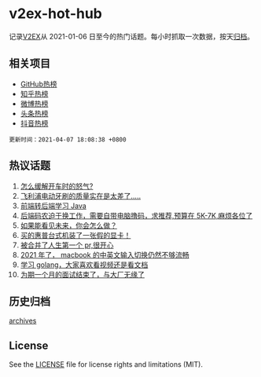 # v2ex-hot-hub

 记录[V2EX](https://www.v2ex.com/)从 2021-01-06 日至今的热门话题。每小时抓取一次数据，按天[归档](archives)。
 
 ## 相关项目

- [GitHub热榜](https://github.com/lonnyzhang423/github-hot-hub)
- [知乎热榜](https://github.com/lonnyzhang423/zhihu-hot-hub)
- [微博热榜](https://github.com/lonnyzhang423/weibo-hot-hub)
- [头条热榜](https://github.com/lonnyzhang423/toutiao-hot-hub)
- [抖音热榜](https://github.com/lonnyzhang423/douyin-hot-hub)


 `更新时间：2021-04-07 18:08:38 +0800`

## 热议话题

1. [怎么缓解开车时的怒气?](https://www.v2ex.com/t/768549)
1. [飞利浦电动牙刷的质量实在是太差了.....](https://www.v2ex.com/t/768539)
1. [前端转后端学习 Java](https://www.v2ex.com/t/768522)
1. [后端码农迫于换工作，需要自带电脑撸码，求推荐,预算在 5K-7K,麻烦各位了](https://www.v2ex.com/t/768560)
1. [如果能看见未来，你会怎么做？](https://www.v2ex.com/t/768461)
1. [买的惠普台式机装了一张假的显卡！](https://www.v2ex.com/t/768506)
1. [被合并了人生第一个 pr,很开心](https://www.v2ex.com/t/768587)
1. [2021 年了， macbook 的中英文输入切换仍然不够流畅](https://www.v2ex.com/t/768472)
1. [学习 golang，大家喜欢看视频还是看文档](https://www.v2ex.com/t/768566)
1. [为期一个月的面试结束了，与大厂无缘了](https://www.v2ex.com/t/768638)

## 历史归档

[archives](archives)

## License

See the [LICENSE](LICENSE) file for license rights and limitations (MIT).
